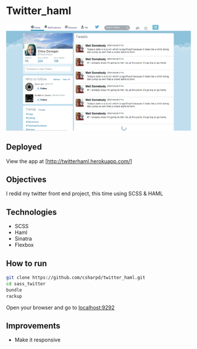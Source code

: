 Twitter_haml
================

![](public/images/twittersassscreenshot.png)
## Deployed
View the app at [http://twitterhaml.herokuapp.com/]

## Objectives

I redid my twitter front end project, this time using SCSS & HAML

## Technologies
* SCSS
* Haml
* Sinatra
* Flexbox

## How to run
```sh
git clone https://github.com/csharpd/twitter_haml.git
cd sass_twitter
bundle
rackup
```

Open your browser and go to [localhost:9292](http://localhost:9292)

## Improvements
+ Make it responsive
